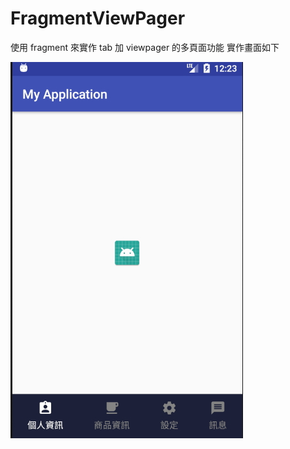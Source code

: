 # FragmentViewPager
  
使用 fragment 來實作 tab 加 viewpager 的多頁面功能
實作畫面如下  

![image](https://github.com/justimchung/FragmentViewPager/blob/master/UI.jpg)
